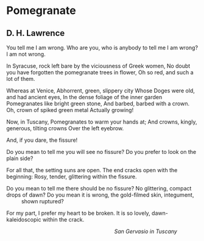 # Pomegranate
## D. H. Lawrence
You tell me I am wrong.
Who are you, who is anybody to tell me I am wrong?
I am not wrong.

In Syracuse, rock left bare by the viciousness of Greek women,
No doubt you have forgotten the pomegranate trees in flower,
Oh so red, and such a lot of them.

Whereas at Venice,
Abhorrent, green, slippery city
Whose Doges were old, and had ancient eyes,
In the dense foliage of the inner garden
Pomegranates like bright green stone,
And barbed, barbed with a crown.
Oh, crown of spiked green metal
Actually growing!

Now, in Tuscany,
Pomegranates to warm your hands at;
And crowns, kingly, generous, tilting crowns
Over the left eyebrow.

And, if you dare, the fissure!

Do you mean to tell me you will see no fissure?
Do you prefer to look on the plain side?

For all that, the setting suns are open.
The end cracks open with the beginning:
Rosy, tender, glittering within the fissure.

Do you mean to tell me there should be no fissure?
No glittering, compact drops of dawn?
Do you mean it is wrong, the gold-filmed skin, integument,
            shown ruptured?

For my part, I prefer my heart to be broken.
It is so lovely, dawn-kaleidoscopic within the crack.

                                                                        _San
Gervasio in Tuscany_
